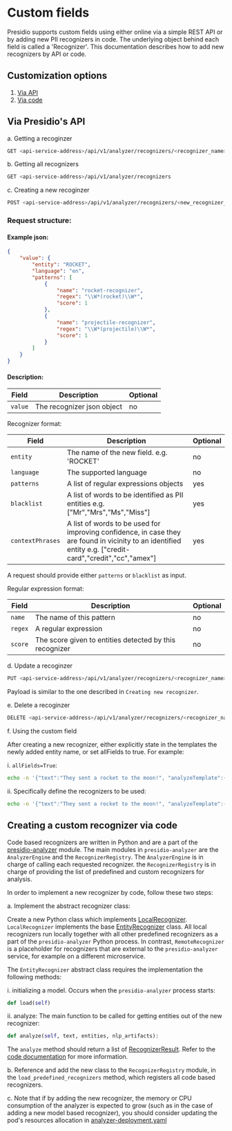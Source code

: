 # Custom fields

Presidio supports custom fields using either online via a simple REST API or by adding new PII recognizers in code. The underlying object behind each field is called a 'Recognizer'. This documentation describes how to add new recognizers by API or code.

## Customization options
1. [Via API](#via-api)
2. [Via code](#via-code)

## Via Presidio's API <a name="via-api"></a>

  a. Getting a recoginzer

  ```sh
  GET <api-service-address>/api/v1/analyzer/recognizers/<recognizer_name>
  ```

  b. Getting all recognizers

  ```sh
  GET <api-service-address>/api/v1/analyzer/recognizers
  ```

  c. Creating a new recoginzer

  ```sh
  POST <api-service-address>/api/v1/analyzer/recognizers/<new_recognizer_name>
  ```

  ### Request structure:

  #### Example json:

  ```json
  {
      "value": {
          "entity": "ROCKET",
          "language": "en",
          "patterns": [
              {
                  "name": "rocket-recognizer",
                  "regex": "\\W*(rocket)\\W*",
                  "score": 1
              },
              {
                  "name": "projectile-recognizer",
                  "regex": "\\W*(projectile)\\W*",
                  "score": 1
              }
          ]
      }
  }
  ```

  #### Description:

  | Field          | Description                                                       | Optional   |
  | -------------- | ----------------------------------------------------------------- | ---------- |
  | `value` | The recognizer json object                         | no        |

  Recognizer format:

  | Field          | Description                                                       | Optional   |
  | -------------- | ----------------------------------------------------------------- | ---------- |
  | `entity` | The name of the new field. e.g. 'ROCKET'                         | no        |
  | `language` | The supported language                         | no        |
  | `patterns` | A list of regular expressions objects                         | yes        |
  | `blacklist` | A list of words to be identified as PII entities e.g. ["Mr","Mrs","Ms","Miss"]                         | yes        |
  | `contextPhrases` | A list of words to be used for improving confidence, in case they are found in vicinity to an identified entity e.g. ["credit-card","credit","cc","amex"]                         | yes        |

  A request should provide either `patterns` or `blacklist` as input.


  Regular expression format:

  | Field          | Description                                                       | Optional   |
  | -------------- | ----------------------------------------------------------------- | ---------- |
  | `name` | The name of this pattern                         | no        |
  | `regex` | A regular expression                         | no        |
  | `score` | The score given to entities detected by this recognizer                         | no        |

  d. Update a recoginzer

  ```sh
  PUT <api-service-address>/api/v1/analyzer/recognizers/<recognizer_name>
  ```

  Payload is similar to the one described in  `Creating new recognizer`.

  e.  Delete a recoginzer

  ```sh
  DELETE <api-service-address>/api/v1/analyzer/recognizers/<recognizer_name>
  ```

  f. Using the custom field

  After creating a new recognizer, either explicitly state in the templates the newly added entity name, or set allFields to true. For example:

  i. `allFields=True`:

  ```sh
  echo -n '{"text":"They sent a rocket to the moon!", "analyzeTemplate":{"allFields":true}  }' | http <api-service-address>/api/v1/projects/<my-project>/analyze
  ```

  ii. Specifically define the recognizers to be used:

  ```sh
  echo -n '{"text":"They sent a rocket to the moon!", "analyzeTemplate":{"fields":[{"name": "ROCKET"}]}}' | http <api-service-address>/api/v1/projects/<my-project>/analyze    
  ```

## Creating a custom recognizer via code <a name="via-code"></a>

Code based recognizers are written in Python and are a part of the [presidio-analyzer](../presidio-analyzer) module. The main modules in `presidio-analyzer` are the `AnalyzerEngine` and the `RecognizerRegistry`. The `AnalyzerEngine` is in charge of calling each requested recognizer. the `RecognizerRegistry` is in charge of providing the list of predefined and custom recognizers for analysis.

  In order to implement a new recognizer by code, follow these two steps:

  a. Implement the abstract recognizer class:

  Create a new Python class which implements [LocalRecognizer](../presidio-analyzer/analyzer/local_recognizer.py). `LocalRecognizer` implements the base [EntityRecognizer](../presidio-analyzer/analyzer/entity_recognizer.py) class. All local recognizers run locally together with all other predefined recognizers as a part of the `presidio-analyzer` Python process. In contrast, `RemoteRecognizer` is a placeholder for recognizers that are external to the `presidio-analyzer` service, for example on a different microservice.

  The `EntityRecognizer` abstract class requires the implementation the following methods:

  i. initializing a model. Occurs when the `presidio-analyzer` process starts:

  ```python
  def load(self)
  ```

  ii. analyze: The main function to be called for getting entities out of the new recognizer:

  ```python
  def analyze(self, text, entities, nlp_artifacts):
  ```

  The `analyze` method should return a list of [RecognizerResult](../presidio-analyzer/analyzer/recognizer_result.py). Refer to the [code documentation](../presidio-analyzer/analyzer/entity_recognizer.py) for more information.

  b. Reference and add the new class to the `RecognizerRegistry` module, in the `load_predefined_recognizers` method, which registers all code based recognizers.

  c. Note that if by adding the new recognizer, the memory or CPU consumption of the analyzer is expected to grow (such as in the case of adding a new model based recognizer), you should consider updating the pod's resources allocation in [analyzer-deployment.yaml](../charts/presidio/templates/analyzer-deployment.yaml)
